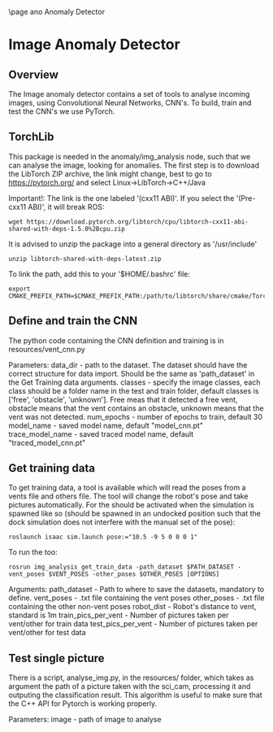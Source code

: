 \page ano Anomaly Detector

Image Anomaly Detector
====================

Overview
---------

The Image anomaly detector contains a set of tools to analyse incoming images, using Convolutional Neural Networks,  CNN's. To build, train and test the CNN's we use PyTorch.


TorchLib
---------

This package is needed in the anomaly/img_analysis node, such that we can analyse the image, looking for anomalies.
The first step is to download the LibTorch ZIP archive, the link might change, best to go to https://pytorch.org/ and select Linux->LibTorch->C++/Java

Important!: The link is the one labeled '(cxx11 ABI)'. If you select the '(Pre-cxx11 ABI)', it will break ROS:

	wget https://download.pytorch.org/libtorch/cpu/libtorch-cxx11-abi-shared-with-deps-1.5.0%2Bcpu.zip

It is advised to unzip the package into a general directory as '/usr/include'

	unzip libtorch-shared-with-deps-latest.zip

To link the path, add this to your '$HOME/.bashrc' file:

	export CMAKE_PREFIX_PATH=$CMAKE_PREFIX_PATH:/path/to/libtorch/share/cmake/Torch


Define and train the CNN
---------

The python code containing the CNN definition and training is in resources/vent_cnn.py

Parameters:
data_dir         - path to the dataset. The dataset should have the correct structure for data import. Should be the same as 'path_dataset' in the Get Training data arguments.
classes          - specify the image classes, each class should be a folder name in the test and train folder, default classes is ['free', 'obstacle', 'unknown']. Free meas that it detected a free vent, obstacle means that the vent contains an obstacle, unknown means that the vent was not detected.
num_epochs       - number of epochs to train, default 30
model_name       - saved model name, default "model_cnn.pt"
trace_model_name - saved traced model name, default "traced_model_cnn.pt"

Get training data
---------

To get training data, a tool is available which will read the poses from a vents file and others file. The tool will change the robot's pose and take pictures automatically. For the should be activated when the simulation is spawned like so (should be spawned in an undocked position such that the dock simulation does not interfere with the manual set of the pose):

	roslaunch isaac sim.launch pose:="10.5 -9 5 0 0 0 1"

To run the too:

	rosrun img_analysis get_train_data -path_dataset $PATH_DATASET -vent_poses $VENT_POSES -other_poses $OTHER_POSES [OPTIONS]

Arguments:
path_dataset        - Path to where to save the datasets, mandatory to define. 
vent_poses          - .txt file containing the vent poses
other_poses         - .txt file containing the other non-vent poses
robot_dist          - Robot's distance to vent, standard is 1m
train_pics_per_vent - Number of pictures taken per vent/other for train data
test_pics_per_vent  - Number of pictures taken per vent/other for test data

Test single picture
---------

There is a script, analyse_img.py, in the resources/ folder, which takes as argument the path of a picture taken with the sci_cam, processing it and outputing the classification result. This algorithm is useful to make sure that the C++ API for Pytorch is working properly.

Parameters:
image - path of image to analyse